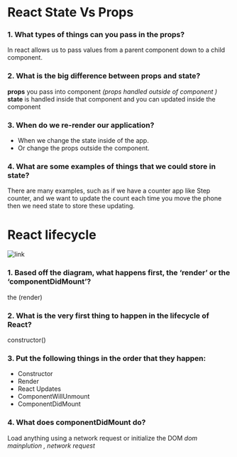 # React State Vs Props

### 1. What types of things can you pass in the props?
In react allows us to pass values from a parent component down to a child component.

### 2. What is the big difference between props and state?
**props** you pass into component *(props handled outside of component )*
**state** is handled inside that component and you can updated inside the component

### 3. When do we re-render our application?
- When we change the state inside of the app.
- Or change the props outside the component.

### 4. What are some examples of things that we could store in state?
There are many examples, such as if we have a counter app like Step counter, and we want to update the count each time you move the phone then we need state to store these updating.

# React lifecycle
![link](https://miro.medium.com/max/1400/1*6X_7HKFdQoh9eXqWgwQuvQ.png)

### 1. Based off the diagram, what happens first, the ‘render’ or the ‘componentDidMount’?
the (render)

### 2. What is the very first thing to happen in the lifecycle of React?
constructor()

### 3. Put the following things in the order that they happen:
- Constructor
- Render
- React Updates
- ComponentWillUnmount
- ComponentDidMount

### 4. What does componentDidMount do?
 Load anything using a network request or initialize the DOM *dom mainplution , network request*
